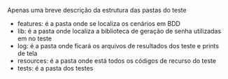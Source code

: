Apenas uma breve descrição da estrutura das pastas do teste

 - features: é a pasta onde se localiza os cenários em BDD
 - lib: é a pasta onde localiza a biblioteca de geração de senha utilizadas em no teste
 - log: é a pasta onde ficará os arquivos de resultados dos teste e prints de tela
 - resources: é a pasta onde está todos os códigos de recurso do teste
 - tests: é a pasta dos testes